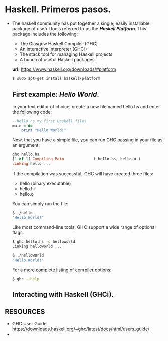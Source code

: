 # Haskell. Primeros pasos.

- The haskell community has put together a single, easily installable package of useful tools referred to as the ***Haskell Platform***. This package includes the following:

  - The Glasgow Haskell Compiler (GHC)
  - An interactive interpreter (GHCi)
  - The stack tool for managing Haskell projects
  - A bunch of useful Haskell packages

  **url:** https://www.haskell.org/downloads/#platform

  ```bash
  $ sudo apt-get install haskell-platform
  ```

  

  ## **First example:** *Hello World*. 

  In your text editor of choice, create a new file named hello.hs and enter the following code:

  ```haskell
  --hello.hs my first Haskell file!
  main = do
      print "Hello World!"
  ```

  Now, that you have a simple file, you can run GHC passing in your file as an argument:

  ```haskell
  ghc hello.hs
  [1 of 1] Compiling Main             ( hello.hs, hello.o )
  Linking hello ...
  ```

  If the compilation was successful, GHC will have created three files:

  -  hello  (binary executable)
  - hello.hi
  - hello.o

  You can simply run the file:

  ```bash
  $ ./hello
  "Hello World!"
  ```

  Like most command-line tools, GHC support a wide range of optional flags. 

  ```bash
  $ ghc hello.hs -o helloworld
  Linking helloworld ...
  
  $ ./helloworld 
  "Hello World!"
  ```

  For a more complete listing of compiler options:

  ```bash
  $ ghc --help
  ```

  

  ## Interacting with Haskell (GHCi).

  

  











## RESOURCES

- GHC User Guide https://downloads.haskell.org/~ghc/latest/docs/html/users_guide/
- 